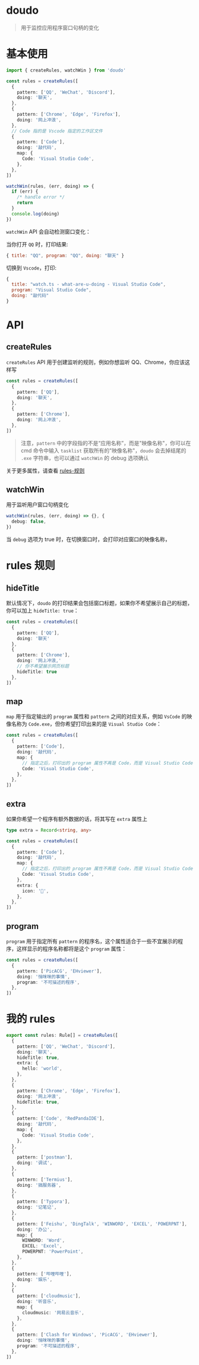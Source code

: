 # doudo

> 用于监控应用程序窗口句柄的变化

# 基本使用

```ts
import { createRules, watchWin } from 'doudo'

const rules = createRules([
  {
    pattern: ['QQ', 'WeChat', 'Discord'],
    doing: '聊天',
  },
  {
    pattern: ['Chrome', 'Edge', 'Firefox'],
    doing: '网上冲浪',
  },
  // Code 指的是 Vscode 指定的工作区文件
  {
    pattern: ['Code'],
    doing: '敲代码',
    map: {
      Code: 'Visual Studio Code',
    },
  },
])

watchWin(rules, (err, doing) => {
  if (err) {
    /* handle error */
    return
  }
  console.log(doing)
})
```

`watchWin` API 会自动检测窗口变化：

当你打开 `QQ` 时，打印结果:

```js
{ title: "QQ", program: "QQ", doing: "聊天" }
```

切换到 `Vscode`，打印:

```js
{
  title: "watch.ts - what-are-u-doing - Visual Studio Code",
  program: "Visual Studio Code",
  doing: "敲代码"
}
```

# API

## createRules

`createRules` API 用于创建监听的规则，例如你想监听 QQ、Chrome，你应该这样写

```ts
const rules = createRules([
  {
    pattern: ['QQ'],
    doing: '聊天',
  },
  {
    pattern: ['Chrome'],
    doing: '网上冲浪',
  },
])
```

> 注意，`pattern` 中的字段指的不是“应用名称”，而是"映像名称"，你可以在 cmd 命令中输入 `tasklist` 获取所有的"映像名称"，`doudo` 会去掉结尾的 `.exe` 字符串，也可以通过 `watchWin` 的 debug 选项确认

关于更多属性，请查看 [rules-规则](#rules-规则)

## watchWin

用于监听用户窗口句柄变化

```ts
watchWin(rules, (err, doing) => {}, {
  debug: false,
})
```

当 `debug` 选项为 true 时，在切换窗口时，会打印对应窗口的映像名称，

# rules 规则

## hideTitle

默认情况下，`doudo` 的打印结果会包括窗口标题，如果你不希望展示自己的标题，你可以加上 `hideTitle: true`：

```ts
const rules = createRules([
  {
    pattern: ['QQ'],
    doing: '聊天'
  },
  {
    pattern: ['Chrome'],
    doing: '网上冲浪,'
    // 你不希望展示网页标题
    hideTitle: true
  },
])
```

## map

`map` 用于指定输出的 `program` 属性和 `pattern` 之间的对应关系，例如 `VsCode` 的映像名称为 `Code.exe`，但你希望打印出来的是 `Visual Studio Code`：

```ts
const rules = createRules([
  {
    pattern: ['Code'],
    doing: '敲代码',
    map: {
      // 指定之后，打印出的 program 属性不再是 Code，而是 Visual Studio Code
      Code: 'Visual Studio Code',
    },
  },
])
```

## extra

如果你希望一个程序有额外数据的话，将其写在 `extra` 属性上

```ts
type extra = Record<string, any>
```

```ts
const rules = createRules([
  {
    pattern: ['Code'],
    doing: '敲代码',
    map: {
      // 指定之后，打印出的 program 属性不再是 Code，而是 Visual Studio Code
      Code: 'Visual Studio Code',
    },
    extra: {
      icon: '🤩',
    },
  },
])
```

## program

`program` 用于指定所有 `pattern` 的程序名，这个属性适合于一些不宜展示的程序，这样显示的程序名称都将是这个 `program` 属性：

```ts
const rules = createRules([
  {
    pattern: ['PicACG', 'EHviewer'],
    doing: '悄咪咪的事情',
    program: '不可描述的程序',
  },
])
```

# 我的 rules

```ts
export const rules: Rule[] = createRules([
  {
    pattern: ['QQ', 'WeChat', 'Discord'],
    doing: '聊天',
    hideTitle: true,
    extra: {
      hello: 'world',
    },
  },
  {
    pattern: ['Chrome', 'Edge', 'Firefox'],
    doing: '网上冲浪',
    hideTitle: true,
  },
  {
    pattern: ['Code', 'RedPandaIDE'],
    doing: '敲代码',
    map: {
      Code: 'Visual Studio Code',
    },
  },
  {
    pattern: ['postman'],
    doing: '调试',
  },
  {
    pattern: ['Termius'],
    doing: '搞服务器',
  },
  {
    pattern: ['Typora'],
    doing: '记笔记',
  },
  {
    pattern: ['Feishu', 'DingTalk', 'WINWORD', 'EXCEL', 'POWERPNT'],
    doing: '办公',
    map: {
      WINWORD: 'Word',
      EXCEL: 'Excel',
      POWERPNT: 'PowerPoint',
    },
  },
  {
    pattern: ['哔哩哔哩'],
    doing: '娱乐',
  },
  {
    pattern: ['cloudmusic'],
    doing: '听音乐',
    map: {
      cloudmusic: '网易云音乐',
    },
  },
  {
    pattern: ['Clash for Windows', 'PicACG', 'EHviewer'],
    doing: '悄咪咪的事情',
    program: '不可描述的程序',
  },
])
```
